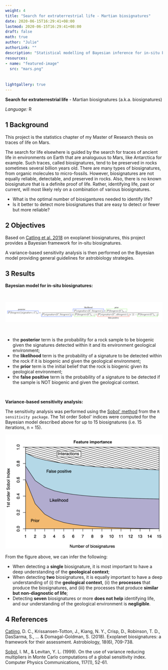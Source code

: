 ```yaml
---
weight: 4
title: "Search for extraterrestrial life - Martian biosignatures"
date: 2020-06-15T16:29:41+08:00
lastmod: 2020-06-15T16:29:41+08:00
draft: false
math: true
author: "Julie"
authorLink: ""
description: "Statistical modelling of Bayesian inference for in-situ biosignatures"
resources:
- name: "featured-image"
  src: "mars.png"


lightgallery: true
---
```


**Search for extraterrestrial life** - Martian biosignatures (a.k.a. biosignatures)

*Language:* R

<!--more-->

## 1 Background

This project is the statistics chapter of my Master of Research thesis on traces of life on Mars.

The search for life elsewhere is guided by the search for traces of ancient life in environments on Earth that are analoguous to Mars, like Antarctica for example. Such traces, called biosignatures, tend to be preserved in rocks sometimes several billion years old. There are many types of biosignatures, from organic molecules to micro-fossils. 
However, biosignatures are not equally reliable, detectable, and preserved in rocks. Also, there is no known biosignature that is a definite proof of life. Rather, identifying life, past or current, will most likely rely on a combination of various biosignatures.  

* What is the optimal number of biosigantures needed to identify life?
* Is it better to detect more biosignatures that are easy to detect or fewer but more reliable?

## 2 Objectives

Based on [Catling et al. 2018](https://www.liebertpub.com/doi/10.1089%2Fast.2017.1737) on exoplanet biosignatures, this project provides a Bayesian framework for in-situ biosignatures. 

A variance-based sensitivity analysis is then performed on the Bayesian model providing general guidelines for astrobiology strategies.

## 3 Results

**Bayesian model for in-situ biosignatures:**
<p>&nbsp;</p>
<img src="formula.png" alt="low-performing sellers" width="800"/>
<p>&nbsp;</p>

* the **posterior** term is the probability for a rock sample to be biogenic given the signatures detected within it and its environment geological environment;
* the **likelihood** term is the probability of a signature to be detected within the rock if it is biogenic and given the geological environment;
* the **prior** term is the initial belief that the rock is biogenic given its geological environment;
* the **false positive** term is the probability of a signature to be detected if the sample is NOT biogenic and given the geological context.
<p>&nbsp;</p>

**Variance-based sensitivity analysis:**

The sensitivity analysis was performed using the [Sobol' method](https://www.sciencedirect.com/science/article/abs/pii/S0010465598001568) from the `R sensitivity package`. The 1st order Sobol' indices were computed for the Bayesian model described above for up to 15 biosignatures (i.e. 15 iterations, n = 15).

<img src="sobol.png" alt="low-performing sellers" width="600"/>

From the figure above, we can infer the following:

* When detecting a **single** biosignature, it is most important to have a deep understanding of the **geological context**; 
* When detecting **two** biosignatures, it is equally important to have a deep understanding of (i) the **geological context**, (ii) the **processes** that produce the biosignatures, and (iii) the processes that produce **similar but non-diagnostic of life**; 
* Detecting **seven** biosignatures or more **does not help** identifying life, and our understanding of the geological environment is **negligible**. 

## 4 References

<ins>Catling</ins>, D. C., Krissansen-Totton, J., Kiang, N. Y., Crisp, D., Robinson, T. D., DasSarma, S., ... & Domagal-Goldman, S. (2018). Exoplanet biosignatures: a framework for their assessment. Astrobiology, 18(6), 709-738.

<ins>Sobol</ins>, I. M., & Levitan, Y. L. (1999). On the use of variance reducing multipliers in Monte Carlo computations of a global sensitivity index. Computer Physics Communications, 117(1), 52-61.
